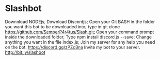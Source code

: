 # Slashbot
Downnload NODEjs;
Download Discordjs;
Open your Git BASH in the folder you want this bot to be downloaded into;
type in git clone https://github.com/SemperP4r4tus/Slash.git;
Open your command prompt inside the downloaded folder;
Type npm install discord.js --save;
Change anything you want in the file index.js;
Join my server for any help you need on the bot. https://discord.gg/zPZcBna
Invite my bot to your server. http://bit.ly/slashbot

